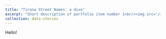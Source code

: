 ```yaml
---
title: "Tirana Street Names: a dive"
excerpt: "Short description of portfolio item number 1<br/><img src='/images/tirana.jpg'>"
collection: data-stories
---
```



Hello!

